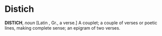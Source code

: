 # Distich

**DISTICH**, _noun_ \[Latin , Gr., a verse.\] A couplet; a couple of verses or poetic lines, making complete sense; an epigram of two verses.